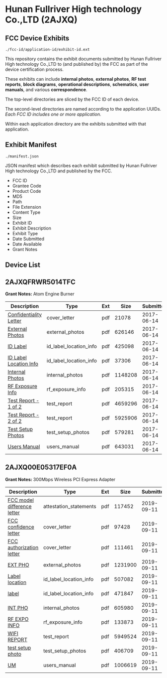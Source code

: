 # Hunan Fullriver High technology Co.,LTD (2AJXQ)
## FCC Device Exhibits

```
./fcc-id/application-id/exhibit-id.ext
```

This repository contains the exhibit documents submitted by Hunan Fullriver High technology Co.,LTD to (and published by) the FCC as part of the device certification process.

These exhibits can include **internal photos**, **external photos**, **RF test reports**, **block diagrams**, **operational descriptions**, **schematics**, **user manuals**, and various **correspondence**.

The top-level directories are sliced by the FCC ID of each device.

The second-level directories are named according to the application UUIDs. *Each FCC ID includes one or more application.*

Within each application directory are the exhibits submitted with that application. 

## Exhibit Manifest

```
./manifest.json
```

JSON manifest which describes each exhibit submitted by Hunan Fullriver High technology Co.,LTD and published by the FCC.

- FCC ID
- Grantee Code
- Product Code
- MD5
- Path
- File Extension
- Content Type
- Size
- Exhibit ID
- Exhibit Description
- Exhibit Type
- Date Submitted
- Date Available
- Grant Notes

## Device List
## 2AJXQFRWR5014TFC
**Grant Notes:** Atom Engine Burner

| Description | Type | Ext | Size | Submitted | Available |
| ----------- | ---- | --- | ---- | --------- | --------- |
| [Confidentiality Letter](2AJXQFRWR5014TFC/f6dd8eb30a556e8db3f38f4063a93c7e/3425301.pdf) | cover_letter | pdf | 21078 | 2017-06-14 | 2017-06-14 |
| [External Photos](2AJXQFRWR5014TFC/f6dd8eb30a556e8db3f38f4063a93c7e/3425302.pdf) | external_photos | pdf | 626146 | 2017-06-14 | 2017-06-14 |
| [ID Label](2AJXQFRWR5014TFC/f6dd8eb30a556e8db3f38f4063a93c7e/3425303.pdf) | id_label_location_info | pdf | 425098 | 2017-06-14 | 2017-06-14 |
| [ID Label Location Info](2AJXQFRWR5014TFC/f6dd8eb30a556e8db3f38f4063a93c7e/3425304.pdf) | id_label_location_info | pdf | 37306 | 2017-06-14 | 2017-06-14 |
| [Internal Photos](2AJXQFRWR5014TFC/f6dd8eb30a556e8db3f38f4063a93c7e/3425305.pdf) | internal_photos | pdf | 1148208 | 2017-06-14 | 2017-06-14 |
| [RF Exposure Info](2AJXQFRWR5014TFC/f6dd8eb30a556e8db3f38f4063a93c7e/3425308.pdf) | rf_exposure_info | pdf | 205315 | 2017-06-14 | 2017-06-14 |
| [Test Report - 1 of 2](2AJXQFRWR5014TFC/f6dd8eb30a556e8db3f38f4063a93c7e/3425310.pdf) | test_report | pdf | 4659296 | 2017-06-14 | 2017-06-14 |
| [Test Report - 2 of 2](2AJXQFRWR5014TFC/f6dd8eb30a556e8db3f38f4063a93c7e/3425311.pdf) | test_report | pdf | 5925906 | 2017-06-14 | 2017-06-14 |
| [Test Setup Photos](2AJXQFRWR5014TFC/f6dd8eb30a556e8db3f38f4063a93c7e/3425299.pdf) | test_setup_photos | pdf | 579281 | 2017-06-14 | 2017-06-14 |
| [Users Manual](2AJXQFRWR5014TFC/f6dd8eb30a556e8db3f38f4063a93c7e/3425312.pdf) | users_manual | pdf | 643031 | 2017-06-14 | 2017-06-14 |
## 2AJXQ00E05317EF0A
**Grant Notes:** 300Mbps Wireless PCI Express Adapter

| Description | Type | Ext | Size | Submitted | Available |
| ----------- | ---- | --- | ---- | --------- | --------- |
| [FCC model difference letter](2AJXQ00E05317EF0A/b710ceae45ae9fa93d9658b69db5ac73/4440784.pdf) | attestation_statements | pdf | 117452 | 2019-09-11 | 2019-09-11 |
| [FCC confidence letter](2AJXQ00E05317EF0A/b710ceae45ae9fa93d9658b69db5ac73/4440782.pdf) | cover_letter | pdf | 97428 | 2019-09-11 | 2019-09-11 |
| [FCC authorization letter](2AJXQ00E05317EF0A/b710ceae45ae9fa93d9658b69db5ac73/4440783.pdf) | cover_letter | pdf | 111461 | 2019-09-11 | 2019-09-11 |
| [EXT PHO](2AJXQ00E05317EF0A/b710ceae45ae9fa93d9658b69db5ac73/4440800.pdf) | external_photos | pdf | 1231900 | 2019-09-11 | 2019-09-11 |
| [Label location](2AJXQ00E05317EF0A/b710ceae45ae9fa93d9658b69db5ac73/4440812.pdf) | id_label_location_info | pdf | 507082 | 2019-09-11 | 2019-09-11 |
| [label](2AJXQ00E05317EF0A/b710ceae45ae9fa93d9658b69db5ac73/4440813.pdf) | id_label_location_info | pdf | 471847 | 2019-09-11 | 2019-09-11 |
| [INT PHO](2AJXQ00E05317EF0A/b710ceae45ae9fa93d9658b69db5ac73/4440801.pdf) | internal_photos | pdf | 605980 | 2019-09-11 | 2019-09-11 |
| [RF EXPO INFO](2AJXQ00E05317EF0A/b710ceae45ae9fa93d9658b69db5ac73/4440859.pdf) | rf_exposure_info | pdf | 133873 | 2019-09-11 | 2019-09-11 |
| [WIFI REPORT](2AJXQ00E05317EF0A/b710ceae45ae9fa93d9658b69db5ac73/4440935.pdf) | test_report | pdf | 5949524 | 2019-09-11 | 2019-09-11 |
| [test setup photo](2AJXQ00E05317EF0A/b710ceae45ae9fa93d9658b69db5ac73/4440829.pdf) | test_setup_photos | pdf | 406709 | 2019-09-11 | 2019-09-11 |
| [UM](2AJXQ00E05317EF0A/b710ceae45ae9fa93d9658b69db5ac73/4440858.pdf) | users_manual | pdf | 1006619 | 2019-09-11 | 2019-09-11 |
